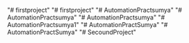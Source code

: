"# firstproject" 
"# firstproject" 
"# AutomationPractsumya" 
"# AutomationPractsumya" 
"# AutomationPractsumya" 
"# AutomationPractsumya1" 
"# AutomationPractSumya" 
"# AutomationPractSumya" 
"# SecoundProject" 
